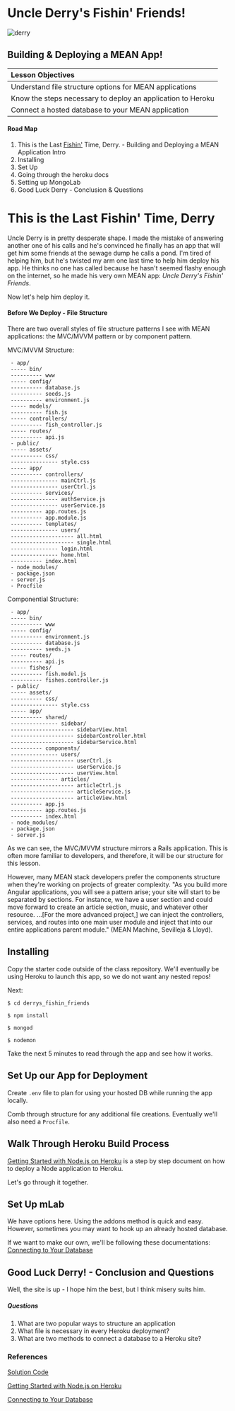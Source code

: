 # Uncle Derry's Fishin' Friends!

![derry](http://i.somethingawful.com/cliff/ihateyou/page-119-02.jpg)

## Building & Deploying a MEAN App!

| Lesson Objectives                        |
| :--------------------------------------- |
| Understand file structure options for MEAN applications |
| Know the steps necessary to deploy an application to Heroku |
| Connect a hosted database to your MEAN application |

#### Road Map

1. This is the Last <u>Fishin'</u> Time, Derry. - Building and Deploying a MEAN Application Intro
2. Installing
3. Set Up
4. Going through the heroku docs
5. Setting up MongoLab
6. Good Luck Derry - Conclusion & Questions

# This is the Last Fishin' Time, Derry

Uncle Derry is in pretty desperate shape. I made the mistake of answering another one of his calls and he's convinced he finally has an app that will get him some friends at the sewage dump he calls a pond. I'm tired of helping him, but he's twisted my arm one last time to help him deploy his app. He thinks no one has called because he hasn't seemed flashy enough on the internet, so he made his very own MEAN app: *Uncle Derry's Fishin' Friends*. 

Now let's help him deploy it.

#### Before We Deploy - File Structure

There are two overall styles of file structure patterns I see with MEAN applications: the MVC/MVVM pattern or by component pattern.

MVC/MVVM Structure:

``` 
 - app/
 ----- bin/
 ---------- www
 ----- config/
 ---------- database.js
 ---------- seeds.js
 ---------- environment.js
 ----- models/
 ---------- fish.js
 ----- controllers/
 ---------- fish_controller.js
 ----- routes/
 ---------- api.js
 - public/
 ----- assets/
 ---------- css/
 --------------- style.css
 ----- app/
 ---------- controllers/
 --------------- mainCtrl.js
 --------------- userCtrl.js
 ---------- services/
 --------------- authService.js
 --------------- userService.js
 ---------- app.routes.js
 ---------- app.module.js
 ---------- templates/
 --------------- users/
 -------------------- all.html
 -------------------- single.html
 --------------- login.html
 --------------- home.html
 ---------- index.html
 - node_modules/
 - package.json
 - server.js
 - Procfile
```

Componential Structure:

``` 
 - app/
 ----- bin/
 ---------- www
 ----- config/
 ---------- environment.js
 ---------- database.js
 ---------- seeds.js
 ----- routes/
 ---------- api.js
 ----- fishes/
 ---------- fish.model.js
 ---------- fishes.controller.js
 - public/
 ----- assets/
 ---------- css/
 --------------- style.css
 ----- app/
 ---------- shared/
 --------------- sidebar/
 -------------------- sidebarView.html
 -------------------- sidebarController.html
 -------------------- sidebarService.html
 ---------- components/
 --------------- users/
 -------------------- userCtrl.js
 -------------------- userService.js
 -------------------- userView.html
 --------------- articles/
 -------------------- articleCtrl.js
 -------------------- articleService.js
 -------------------- articleView.html
 ---------- app.js
 ---------- app.routes.js
 ---------- index.html
 - node_modules/
 - package.json
 - server.js
```



As we can see, the MVC/MVVM structure mirrors a Rails application. This is often more familiar to developers, and therefore, it will be our structure for this lesson.

However, many MEAN stack developers prefer the components structure when they're working on projects of greater complexity. "As you build more Angular applications, you will see a pattern arise; your site will start to be separated by sections. For instance, we have a user section and could move forward to create an article section, music, and whatever other resource. …[For the more advanced project,] we can inject the controllers, services, and routes into one main user module and inject that into our entire applications parent module." (MEAN Machine, Sevilleja & Lloyd).

## Installing

Copy the starter code outside of the class repository. We'll eventually be using Heroku to launch this app, so we do not want any nested repos!

Next:

`$ cd derrys_fishin_friends`

`$ npm install`

`$ mongod`

`$ nodemon`

Take the next 5 minutes to read through the app and see how it works.

## Set Up our App for Deployment

Create `.env` file to plan for using your hosted DB while running the app locally.

Comb through structure for any additional file creations. Eventually we'll also need a `Procfile`.

## Walk Through Heroku Build Process

[Getting Started with Node.js on Heroku](https://devcenter.heroku.com/articles/getting-started-with-nodejs#introduction) is a step by step document on how to deploy a Node application to Heroku.

Let's go through it together.

## Set Up mLab

We have options here. Using the addons method is quick and easy. However, sometimes you may want to hook up an already hosted database.

If we want to make our own, we'll be following these documentations: [Connecting to Your Database](http://docs.mongolab.com/connecting/#connect-string)

## Good Luck Derry! - Conclusion and Questions

Well, the site is up - I hope him the best, but I think misery suits him.

##### Questions

1. What are two popular ways to structure an application
2. What file is necessary in every Heroku deployment?
3. What are two methods to connect a database to a Heroku site?

### References

[Solution Code](https://github.com/EARnagram/derrys_fishin_friends)

[Getting Started with Node.js on Heroku](https://devcenter.heroku.com/articles/getting-started-with-nodejs#introduction)

[Connecting to Your Database](http://docs.mongolab.com/connecting/#connect-string)
